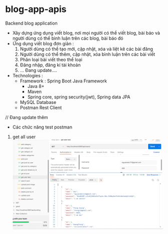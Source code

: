 # blog-app-apis
Backend blog application 

+ Xây dựng ứng dụng viết blog, nơi mọi người có thể viết blog, bài báo và người dùng có thể bình luận trên các blog, bài báo đó
+ Ứng dụng viết blog đơn giản :
  1. Người dùng có thể tạo mới, cập nhật, xóa và liệt kê các bài đăng
  2. Người dùng có thể thêm, cập nhật, xóa bình luận trên các bài viết
  3. Phân loại bài viết theo thể loại
  4. Đăng nhập, đăng kí tài khoản   
  4. ... Đang update....  
+ Technologies :
  - Framework : Spring Boot Java Framework
     + Java 8+
     + Maven 
     + Spring core, spring security(jwt), Spring data JPA
  - MySQL Database
  - Postman Rest Client  
    
// Đang update thêm
- Các chức năng test postman
1. get all user
![img.png](img.png)